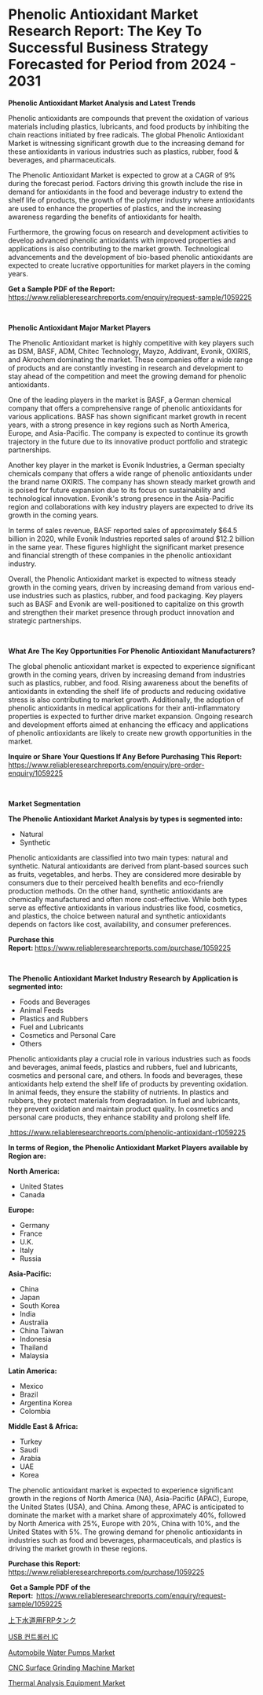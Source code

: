 <p><h1>Phenolic Antioxidant Market Research Report: The Key To Successful Business Strategy Forecasted for Period from 2024 - 2031</h1></p><p><strong>Phenolic Antioxidant Market Analysis and Latest Trends</strong></p>
<p><p>Phenolic antioxidants are compounds that prevent the oxidation of various materials including plastics, lubricants, and food products by inhibiting the chain reactions initiated by free radicals. The global Phenolic Antioxidant Market is witnessing significant growth due to the increasing demand for these antioxidants in various industries such as plastics, rubber, food & beverages, and pharmaceuticals.</p><p>The Phenolic Antioxidant Market is expected to grow at a CAGR of 9% during the forecast period. Factors driving this growth include the rise in demand for antioxidants in the food and beverage industry to extend the shelf life of products, the growth of the polymer industry where antioxidants are used to enhance the properties of plastics, and the increasing awareness regarding the benefits of antioxidants for health.</p><p>Furthermore, the growing focus on research and development activities to develop advanced phenolic antioxidants with improved properties and applications is also contributing to the market growth. Technological advancements and the development of bio-based phenolic antioxidants are expected to create lucrative opportunities for market players in the coming years.</p></p>
<p><strong>Get a Sample PDF of the Report:&nbsp;</strong> <a href="https://www.reliableresearchreports.com/enquiry/request-sample/1059225">https://www.reliableresearchreports.com/enquiry/request-sample/1059225</a></p>
<p>&nbsp;</p>
<p><strong>Phenolic Antioxidant Major Market Players</strong></p>
<p><p>The Phenolic Antioxidant market is highly competitive with key players such as DSM, BASF, ADM, Chitec Technology, Mayzo, Addivant, Evonik, OXIRIS, and Akrochem dominating the market. These companies offer a wide range of products and are constantly investing in research and development to stay ahead of the competition and meet the growing demand for phenolic antioxidants.</p><p>One of the leading players in the market is BASF, a German chemical company that offers a comprehensive range of phenolic antioxidants for various applications. BASF has shown significant market growth in recent years, with a strong presence in key regions such as North America, Europe, and Asia-Pacific. The company is expected to continue its growth trajectory in the future due to its innovative product portfolio and strategic partnerships.</p><p>Another key player in the market is Evonik Industries, a German specialty chemicals company that offers a wide range of phenolic antioxidants under the brand name OXIRIS. The company has shown steady market growth and is poised for future expansion due to its focus on sustainability and technological innovation. Evonik's strong presence in the Asia-Pacific region and collaborations with key industry players are expected to drive its growth in the coming years.</p><p>In terms of sales revenue, BASF reported sales of approximately $64.5 billion in 2020, while Evonik Industries reported sales of around $12.2 billion in the same year. These figures highlight the significant market presence and financial strength of these companies in the phenolic antioxidant industry.</p><p>Overall, the Phenolic Antioxidant market is expected to witness steady growth in the coming years, driven by increasing demand from various end-use industries such as plastics, rubber, and food packaging. Key players such as BASF and Evonik are well-positioned to capitalize on this growth and strengthen their market presence through product innovation and strategic partnerships.</p></p>
<p>&nbsp;</p>
<p><strong>What Are The Key Opportunities For Phenolic Antioxidant Manufacturers?</strong></p>
<p><p>The global phenolic antioxidant market is expected to experience significant growth in the coming years, driven by increasing demand from industries such as plastics, rubber, and food. Rising awareness about the benefits of antioxidants in extending the shelf life of products and reducing oxidative stress is also contributing to market growth. Additionally, the adoption of phenolic antioxidants in medical applications for their anti-inflammatory properties is expected to further drive market expansion. Ongoing research and development efforts aimed at enhancing the efficacy and applications of phenolic antioxidants are likely to create new growth opportunities in the market.</p></p>
<p><strong>Inquire or Share Your Questions If Any Before Purchasing This Report:</strong> <a href="https://www.reliableresearchreports.com/enquiry/pre-order-enquiry/1059225">https://www.reliableresearchreports.com/enquiry/pre-order-enquiry/1059225</a></p>
<p>&nbsp;</p>
<p><strong>Market Segmentation</strong></p>
<p><strong>The Phenolic Antioxidant Market Analysis by types is segmented into:</strong></p>
<p><ul><li>Natural</li><li>Synthetic</li></ul></p>
<p><p>Phenolic antioxidants are classified into two main types: natural and synthetic. Natural antioxidants are derived from plant-based sources such as fruits, vegetables, and herbs. They are considered more desirable by consumers due to their perceived health benefits and eco-friendly production methods. On the other hand, synthetic antioxidants are chemically manufactured and often more cost-effective. While both types serve as effective antioxidants in various industries like food, cosmetics, and plastics, the choice between natural and synthetic antioxidants depends on factors like cost, availability, and consumer preferences.</p></p>
<p><strong>Purchase this Report:&nbsp;</strong><a href="https://www.reliableresearchreports.com/purchase/1059225">https://www.reliableresearchreports.com/purchase/1059225</a></p>
<p>&nbsp;</p>
<p><strong>The Phenolic Antioxidant Market Industry Research by Application is segmented into:</strong></p>
<p><ul><li>Foods and Beverages</li><li>Animal Feeds</li><li>Plastics and Rubbers</li><li>Fuel and Lubricants</li><li>Cosmetics and Personal Care</li><li>Others</li></ul></p>
<p><p>Phenolic antioxidants play a crucial role in various industries such as foods and beverages, animal feeds, plastics and rubbers, fuel and lubricants, cosmetics and personal care, and others. In foods and beverages, these antioxidants help extend the shelf life of products by preventing oxidation. In animal feeds, they ensure the stability of nutrients. In plastics and rubbers, they protect materials from degradation. In fuel and lubricants, they prevent oxidation and maintain product quality. In cosmetics and personal care products, they enhance stability and prolong shelf life.</p></p>
<p><a href="https://www.reliableresearchreports.com/phenolic-antioxidant-r1059225">&nbsp;https://www.reliableresearchreports.com/phenolic-antioxidant-r1059225</a></p>
<p><strong>In terms of Region, the Phenolic Antioxidant Market Players available by Region are:</strong></p>
<p>
    <p> <strong> North America: </strong>
        <ul>
            <li>United States</li>
            <li>Canada</li>
        </ul>
        </p> 
    <p> <strong> Europe: </strong>
        <ul>
            <li>Germany</li>
            <li>France</li>
            <li>U.K.</li>
            <li>Italy</li>
            <li>Russia</li>
        </ul>
        </p> 
    <p> <strong> Asia-Pacific: </strong>
        <ul>
            <li>China</li>
            <li>Japan</li>
            <li>South Korea</li>
            <li>India</li>
            <li>Australia</li>
            <li>China Taiwan</li>
            <li>Indonesia</li>
            <li>Thailand</li>
            <li>Malaysia</li>
        </ul>
        </p> 
    <p> <strong> Latin America: </strong>
        <ul>
            <li>Mexico</li>
            <li>Brazil</li>
            <li>Argentina Korea</li>
            <li>Colombia</li>
        </ul>
        </p> 
    <p> <strong> Middle East & Africa: </strong>
        <ul>
            <li>Turkey</li>
            <li>Saudi</li>
            <li>Arabia</li>
            <li>UAE</li>
            <li>Korea</li>
        </ul>
    </p>
    </p>
<p><p>The phenolic antioxidant market is expected to experience significant growth in the regions of North America (NA), Asia-Pacific (APAC), Europe, the United States (USA), and China. Among these, APAC is anticipated to dominate the market with a market share of approximately 40%, followed by North America with 25%, Europe with 20%, China with 10%, and the United States with 5%. The growing demand for phenolic antioxidants in industries such as food and beverages, pharmaceuticals, and plastics is driving the market growth in these regions.</p></p>
<p><strong>Purchase this Report: </strong><a href="https://www.reliableresearchreports.com/purchase/1059225">https://www.reliableresearchreports.com/purchase/1059225</a></p>
<p>&nbsp;<strong>Get a Sample PDF of the Report:&nbsp;&nbsp;</strong><a href="https://www.reliableresearchreports.com/enquiry/request-sample/1059225">https://www.reliableresearchreports.com/enquiry/request-sample/1059225</a></p>
<p><strong></strong></p>
<p><p><a href="https://github.com/reliezer65/Market-Research-Report-List-1/blob/main/1941440129183.md">上下水道用FRPタンク</a></p><p><a href="https://github.com/ConstantinVon/Market-Research-Report-List-1/blob/main/1974559116640.md">USB 컨트롤러 IC</a></p><p><a href="https://github.com/ayamsauke86/Market-Research-Report-List-1/blob/main/automobile-water-pumps-market.md">Automobile Water Pumps Market</a></p><p><a href="https://issuu.com/reportprime-2/docs/cnc-surface-grinding-machine-market-size-2030.pptx">CNC Surface Grinding Machine Market</a></p><p><a href="https://issuu.com/reportprime-2/docs/thermal-analysis-equipment-market-size-2030.pptx">Thermal Analysis Equipment Market</a></p></p>